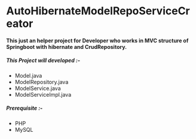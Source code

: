 # AutoHibernateModelRepoServiceCreator
#### This just an helper project for Developer who works in MVC structure of Springboot with hibernate and CrudRepository.

##### This Project will developed :- 
- Model.java
- ModelRepository.java
- ModelService.java
- ModelServiceImpl.java

##### Prerequisite :-
- PHP
- MySQL
